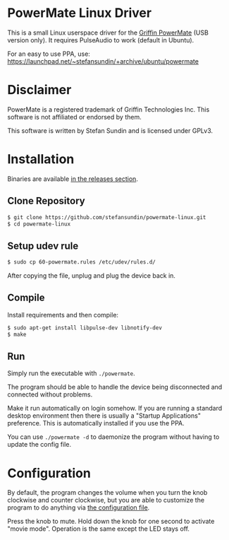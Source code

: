 # PowerMate Linux Driver

This is a small Linux userspace driver for the [Griffin PowerMate](https://griffintechnology.com/powermate-usb) (USB version only). It requires PulseAudio to work (default in Ubuntu).

For an easy to use PPA, use: https://launchpad.net/~stefansundin/+archive/ubuntu/powermate


# Disclaimer

PowerMate is a registered trademark of Griffin Technologies Inc. This software is not affiliated or endorsed by them.

This software is written by Stefan Sundin and is licensed under GPLv3.


# Installation

Binaries are available [in the releases section](https://github.com/stefansundin/powermate-linux/releases).

## Clone Repository

```bash
$ git clone https://github.com/stefansundin/powermate-linux.git
$ cd powermate-linux
```

## Setup udev rule

```bash
$ sudo cp 60-powermate.rules /etc/udev/rules.d/
```

After copying the file, unplug and plug the device back in.

## Compile

Install requirements and then compile:

```bash
$ sudo apt-get install libpulse-dev libnotify-dev
$ make
```

## Run

Simply run the executable with `./powermate`.

The program should be able to handle the device being disconnected and connected without problems.

Make it run automatically on login somehow. If you are running a standard desktop environment then there is usually a "Startup Applications" preference. This is automatically installed if you use the PPA.

You can use `./powermate -d` to daemonize the program without having to update the config file.


# Configuration

By default, the program changes the volume when you turn the knob clockwise and counter clockwise, but you are able to customize the program to do anything via [the configuration file](powermate.toml).

Press the knob to mute. Hold down the knob for one second to activate "movie mode". Operation is the same except the LED stays off.
